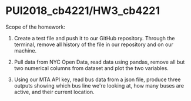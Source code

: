 # PUI2018_cb4221/HW3_cb4221

Scope of the homework:

1.  Create a test file and push it to our GitHub repository. Through the terminal,
remove all history of the file in our repository and on our machine.

2.  Pull data from NYC Open Data, read data using pandas, remove all but two numerical columns from dataset and plot the two variables. 

3. Using our MTA API key, read bus data from a json file, produce three outputs showing which bus line we're looking at, how many buses are active, and their current location. 
